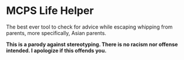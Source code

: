# MCPS Life Helper
The best ever tool to check for advice while escaping whipping from parents, more specifically, Asian parents.

**This is a parody against stereotyping. There is no racism nor offense intended. I apologize if this offends you.**
